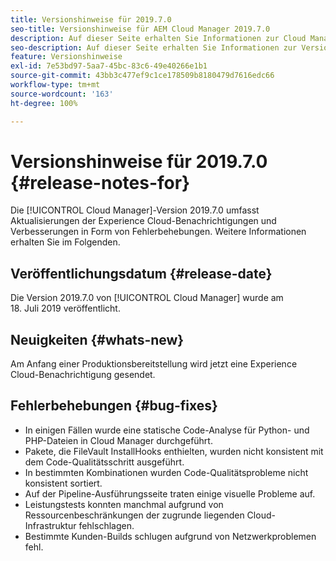 ```yaml
---
title: Versionshinweise für 2019.7.0
seo-title: Versionshinweise für AEM Cloud Manager 2019.7.0
description: Auf dieser Seite erhalten Sie Informationen zur Cloud Manager-Version 2019.7.0.
seo-description: Auf dieser Seite erhalten Sie Informationen zur Version 2019.7.0 von AEM Cloud Manager.
feature: Versionshinweise
exl-id: 7e53bd97-5aa7-45bc-83c6-49e40266e1b1
source-git-commit: 43bb3c477ef9c1ce178509b8180479d7616edc66
workflow-type: tm+mt
source-wordcount: '163'
ht-degree: 100%

---
```


# Versionshinweise für 2019.7.0 {#release-notes-for}

Die [!UICONTROL Cloud Manager]-Version 2019.7.0 umfasst Aktualisierungen der Experience Cloud-Benachrichtigungen und Verbesserungen in Form von Fehlerbehebungen. Weitere Informationen erhalten Sie im Folgenden.

## Veröffentlichungsdatum {#release-date}

Die Version 2019.7.0 von [!UICONTROL Cloud Manager] wurde am 18. Juli 2019 veröffentlicht.

## Neuigkeiten {#whats-new}

Am Anfang einer Produktionsbereitstellung wird jetzt eine Experience Cloud-Benachrichtigung gesendet.

## Fehlerbehebungen {#bug-fixes}

* In einigen Fällen wurde eine statische Code-Analyse für Python- und PHP-Dateien in Cloud Manager durchgeführt.
* Pakete, die FileVault InstallHooks enthielten, wurden nicht konsistent mit dem Code-Qualitätsschritt ausgeführt.
* In bestimmten Kombinationen wurden Code-Qualitätsprobleme nicht konsistent sortiert.
* Auf der Pipeline-Ausführungsseite traten einige visuelle Probleme auf.
* Leistungstests konnten manchmal aufgrund von Ressourcenbeschränkungen der zugrunde liegenden Cloud-Infrastruktur fehlschlagen.
* Bestimmte Kunden-Builds schlugen aufgrund von Netzwerkproblemen fehl.
